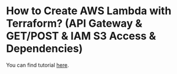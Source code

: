 # How to Create AWS Lambda with Terraform? (API Gateway & GET/POST & IAM S3 Access & Dependencies)

You can find tutorial [here](https://antonputra.com/amazon/how-to-create-aws-lambda-with-terraform/).
